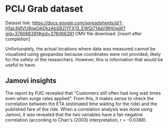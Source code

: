 # PCIJ Grab dataset
Dataset link: https://docs.google.com/spreadsheets/d/1-H1aL6j6VU9qeOADkzAbSBZiYFX13_EWQl714aV9IHI/edit?gid=376066391#gid=376066391
OMV file download: [insert after completion]

Unfortunately, the actual locations where data was measured cannot be visualized using geopandas because coordinates were not provided, likely for the safety of the researchers. However, this is information that would be useful to have.

## Jamovi insights

The report by PJIC revealed that "Customers still often had long wait times even when surge rates applied". From this, it makes sense to check the correlation between the ETA (estimated time waiting for the ride) and the published fare of the ride. When a correlation analysis was done using Jamovi, it was revealed that the two variables have a fair negative correlation (according to Chan's (2003) interpretation, r = -0.0388). 
